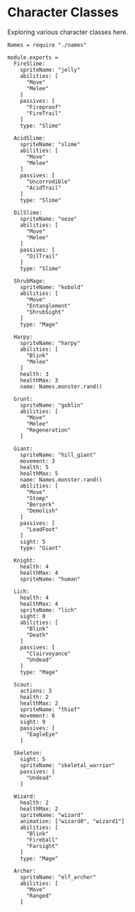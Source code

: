 Character Classes
=================

Exploring various character classes here.

    Names = require "./names"

    module.exports =
      FireSlime:
        spriteName: "jelly"
        abilities: [
          "Move"
          "Melee"
        ]
        passives: [
          "Fireproof"
          "FireTrail"
        ]
        type: "Slime"

      AcidSlime:
        spriteName: "slime"
        abilities: [
          "Move"
          "Melee"
        ]
        passives: [
          "Uncorrodible"
          "AcidTrail"
        ]
        type: "Slime"

      OilSlime:
        spriteName: "ooze"
        abilities: [
          "Move"
          "Melee"
        ]
        passives: [
          "OilTrail"
        ]
        type: "Slime"

      ShrubMage:
        spriteName: "kobold"
        abilities: [
          "Move"
          "Entanglement"
          "ShrubSight"
        ]
        type: "Mage"

      Harpy:
        spriteName: "harpy"
        abilities: [
          "Blink"
          "Melee"
        ]
        health: 3
        healthMax: 3
        name: Names.monster.rand()

      Grunt:
        spriteName: "goblin"
        abilities: [
          "Move"
          "Melee"
          "Regeneration"
        ]

      Giant:
        spriteName: "hill_giant"
        movement: 3
        health: 5
        healthMax: 5
        name: Names.monster.rand()
        abilities: [
          "Move"
          "Stomp"
          "Berserk"
          "Demolish"
        ]
        passives: [
          "LeadFoot"
        ]
        sight: 5
        type: "Giant"

      Knight:
        health: 4
        healthMax: 4
        spriteName: "human"

      Lich:
        health: 4
        healthMax: 4
        spriteName: "lich"
        sight: 0
        abilities: [
          "Blink"
          "Death"
        ]
        passives: [
          "Clairvoyance"
          "Undead"
        ]
        type: "Mage"

      Scout:
        actions: 3
        health: 2
        healthMax: 2
        spriteName: "thief"
        movement: 6
        sight: 9
        passives: [
          "EagleEye"
        ]

      Skeleton:
        sight: 5
        spriteName: "skeletal_warrior"
        passives: [
          "Undead"
        ]

      Wizard:
        health: 2
        healthMax: 2
        spriteName: "wizard"
        animation: ["wizard0", "wizard1"]
        abilities: [
          "Blink"
          "Fireball"
          "Farsight"
        ]
        type: "Mage"

      Archer:
        spriteName: "elf_archer"
        abilities: [
          "Move"
          "Ranged"
        ]
